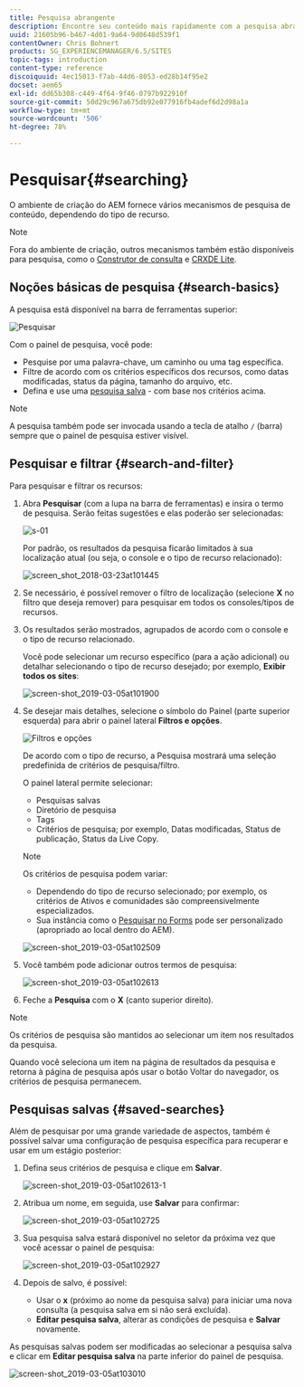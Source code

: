 ```yaml
---
title: Pesquisa abrangente
description: Encontre seu conteúdo mais rapidamente com a pesquisa abrangente.
uuid: 21605b96-b467-4d01-9a64-9d0648d539f1
contentOwner: Chris Bohnert
products: SG_EXPERIENCEMANAGER/6.5/SITES
topic-tags: introduction
content-type: reference
discoiquuid: 4ec15013-f7ab-44d6-8053-ed28b14f95e2
docset: aem65
exl-id: dd65b308-c449-4f64-9f46-0797b922910f
source-git-commit: 50d29c967a675db92e077916fb4adef6d2d98a1a
workflow-type: tm+mt
source-wordcount: '506'
ht-degree: 78%

---
```


# Pesquisar{#searching}

O ambiente de criação do AEM fornece vários mecanismos de pesquisa de conteúdo, dependendo do tipo de recurso.

>[!NOTE]
>
>Fora do ambiente de criação, outros mecanismos também estão disponíveis para pesquisa, como o [Construtor de consulta](/help/sites-developing/querybuilder-api.md) e [CRXDE Lite](/help/sites-developing/developing-with-crxde-lite.md).

## Noções básicas de pesquisa {#search-basics}

A pesquisa está disponível na barra de ferramentas superior:

![Pesquisar](do-not-localize/chlimage_1-17.png)

Com o painel de pesquisa, você pode:

* Pesquise por uma palavra-chave, um caminho ou uma tag específica.
* Filtre de acordo com os critérios específicos dos recursos, como datas modificadas, status da página, tamanho do arquivo, etc.
* Defina e use uma [pesquisa salva](#saved-searches) - com base nos critérios acima.

>[!NOTE]
>
>A pesquisa também pode ser invocada usando a tecla de atalho `/` (barra) sempre que o painel de pesquisa estiver visível.

## Pesquisar e filtrar {#search-and-filter}

Para pesquisar e filtrar os recursos:

1. Abra **Pesquisar** (com a lupa na barra de ferramentas) e insira o termo de pesquisa. Serão feitas sugestões e elas poderão ser selecionadas:

   ![s-01](assets/s-01.png)

   Por padrão, os resultados da pesquisa ficarão limitados à sua localização atual (ou seja, o console e o tipo de recurso relacionado): 

   ![screen_shot_2018-03-23at101445](assets/screen_shot_2018-03-23at101445.png)

1. Se necessário, é possível remover o filtro de localização (selecione **X** no filtro que deseja remover) para pesquisar em todos os consoles/tipos de recursos.
1. Os resultados serão mostrados, agrupados de acordo com o console e o tipo de recurso relacionado.

   Você pode selecionar um recurso específico (para a ação adicional) ou detalhar selecionando o tipo de recurso desejado; por exemplo, **Exibir todos os sites**: 

   ![screen-shot_2019-03-05at101900](assets/screen-shot_2019-03-05at101900.png)

1. Se desejar mais detalhes, selecione o símbolo do Painel (parte superior esquerda) para abrir o painel lateral **Filtros e opções**.

   ![Filtros e opções](do-not-localize/screen_shot_2018-03-23at101542.png)

   De acordo com o tipo de recurso, a Pesquisa mostrará uma seleção predefinida de critérios de pesquisa/filtro.

   O painel lateral permite selecionar:

   * Pesquisas salvas
   * Diretório de pesquisa
   * Tags
   * Critérios de pesquisa; por exemplo, Datas modificadas, Status de publicação, Status da Live Copy.

   >[!NOTE]
   >
   >Os critérios de pesquisa podem variar:
   >
   >
   >
   >    * Dependendo do tipo de recurso selecionado; por exemplo, os critérios de Ativos e comunidades são compreensivelmente especializados.
   >    * Sua instância como o [Pesquisar no Forms](/help/sites-administering/search-forms.md) pode ser personalizado (apropriado ao local dentro do AEM).
   >
   >

   ![screen-shot_2019-03-05at102509](assets/screen-shot_2019-03-05at102509.png)

1. Você também pode adicionar outros termos de pesquisa:

   ![screen-shot_2019-03-05at102613](assets/screen-shot_2019-03-05at102613.png)

1. Feche a **Pesquisa** com o **X** (canto superior direito).

>[!NOTE]
>
>Os critérios de pesquisa são mantidos ao selecionar um item nos resultados da pesquisa.
>
>Quando você seleciona um item na página de resultados da pesquisa e retorna à página de pesquisa após usar o botão Voltar do navegador, os critérios de pesquisa permanecem.

## Pesquisas salvas {#saved-searches}

Além de pesquisar por uma grande variedade de aspectos, também é possível salvar uma configuração de pesquisa específica para recuperar e usar em um estágio posterior:

1. Defina seus critérios de pesquisa e clique em **Salvar**.

   ![screen-shot_2019-03-05at102613-1](assets/screen-shot_2019-03-05at102613-1.png)

1. Atribua um nome, em seguida, use **Salvar** para confirmar:

   ![screen-shot_2019-03-05at102725](assets/screen-shot_2019-03-05at102725.png)

1. Sua pesquisa salva estará disponível no seletor da próxima vez que você acessar o painel de pesquisa:

   ![screen-shot_2019-03-05at102927](assets/screen-shot_2019-03-05at102927.png)

1. Depois de salvo, é possível:

   * Usar o **x** (próximo ao nome da pesquisa salva) para iniciar uma nova consulta (a pesquisa salva em si não será excluída).
   * **Editar pesquisa salva**, alterar as condições de pesquisa e **Salvar** novamente.

As pesquisas salvas podem ser modificadas ao selecionar a pesquisa salva e clicar em **Editar pesquisa salva** na parte inferior do painel de pesquisa.

![screen-shot_2019-03-05at103010](assets/screen-shot_2019-03-05at103010.png)
